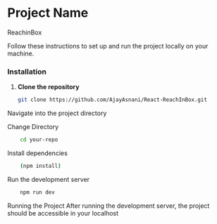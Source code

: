 # Project Name

ReachinBox

Follow these instructions to set up and run the project locally on your machine.

### Installation

1. **Clone the repository**

   ```bash
   git clone https://github.com/AjayAsnani/React-ReachInBox.git
Navigate into the project directory

Change Directory
```bash
    cd your-repo
```

Install dependencies 
```bash
    (npm install)
```

Run the development server
```bash
    npm run dev
```
    
Running the Project
After running the development server, the project should be accessible in your localhost
